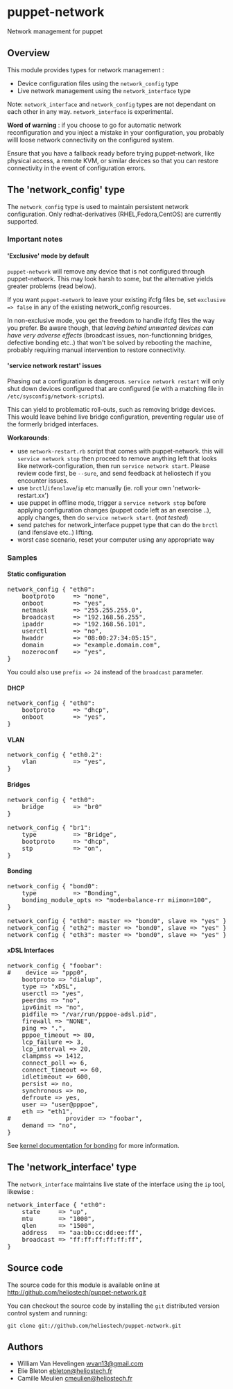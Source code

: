 # puppet-network

Network management for puppet

## Overview

This module provides types for network management :

 *   Device configuration files using the `network_config` type
 *   Live network management using the `network_interface` type

Note: `network_interface` and `network_config` types are not dependant on each other in any way. `network_interface` is experimental.

**Word of warning** : if you choose to go for automatic network reconfiguration and you inject a mistake in your configuration, you probably willl loose network connectivity on the configured system.

Ensure that you have a fallback ready before trying puppet-network, like physical access, a remote KVM, or similar devices so that you can restore connectivity in the event of configuration errors.

## The 'network_config' type

The `network_config` type is used to maintain persistent network configuration.
Only redhat-derivatives (RHEL,Fedora,CentOS) are currently supported.

### Important notes

#### 'Exclusive' mode by default

`puppet-network` will remove any device that is not configured through puppet-network.
This may look harsh to some, but the alternative yields greater problems (read below).

If you want `puppet-network` to leave your existing ifcfg files be, set `exclusive => false` in any of the existing network_config resources.

In non-exclusive mode, you get the freedom to handle ifcfg files the way you prefer. Be aware though, that *leaving behind unwanted devices can have very adverse effects* (broadcast issues, non-functionning bridges, defective bonding etc..) that won't be solved by rebooting the machine, probably requiring manual intervention to restore connectivity.

#### 'service network restart' issues

Phasing out a configuration is dangerous. `service network restart` will only shut down devices configured that are configured (ie with a matching file in `/etc/sysconfig/network-scripts`).

This can yield to problematic roll-outs, such as removing bridge devices. This would leave behind live bridge configuration, preventing regular use of the formerly bridged interfaces.

**Workarounds**:

 *   use `network-restart.rb` script that comes with puppet-network. this will `service network stop` then proceed to remove anything left that looks like network-configuration, then run `service network start`. Please review code first, be `--sure`, and send feedback at heliostech if you encounter issues.
 *   use `brctl`/`ifenslave`/`ip` etc manually (ie. roll your own 'network-restart.xx')
 *   use puppet in offline mode, trigger a `service network stop` before applying configuration changes (puppet code left as an exercise ..), apply changes, then do `service network start`. (*not tested*)
 *   send patches for network_interface puppet type that can do the `brctl` (and ifenslave etc..) lifting.
 *   worst case scenario, reset your computer using any appropriate way

### Samples

#### Static configuration
<pre>
network_config { "eth0":
    bootproto     => "none",
    onboot        => "yes",
    netmask       => "255.255.255.0",
    broadcast     => "192.168.56.255",
    ipaddr        => "192.168.56.101",
    userctl       => "no",
    hwaddr        => "08:00:27:34:05:15",
    domain        => "example.domain.com",
    nozeroconf    => "yes",
}
</pre>

You could also use `prefix => 24` instead of the `broadcast` parameter.

#### DHCP
<pre>
network_config { "eth0":
    bootproto     => "dhcp",
    onboot        => "yes",
}
</pre>

#### VLAN
<pre>
network_config { "eth0.2":
    vlan          => "yes",
}
</pre>

#### Bridges
<pre>
network_config { "eth0":
    bridge        => "br0"
}

network_config { "br1":
    type          => "Bridge",
    bootproto     => "dhcp",
    stp           => "on",
}
</pre>

#### Bonding
<pre>
network_config { "bond0":
    type          => "Bonding",
    bonding_module_opts => "mode=balance-rr miimon=100",
}

network_config { "eth0": master => "bond0", slave => "yes" }
network_config { "eth2": master => "bond0", slave => "yes" }
network_config { "eth3": master => "bond0", slave => "yes" }
</pre>

#### xDSL Interfaces
<pre>
network_config { "foobar":
#    device => "ppp0",
    bootproto => "dialup",
    type => "xDSL",
    userctl => "yes",
    peerdns => "no",
    ipv6init => "no",
    pidfile => "/var/run/pppoe-adsl.pid",
    firewall => "NONE",
    ping => ".",
    pppoe_timeout => 80,
    lcp_failure => 3,
    lcp_interval => 20,
    clampmss => 1412,
    connect_poll => 6,
    connect_timeout => 60,
    idletimeout => 600,
    persist => no,
    synchronous => no,
    defroute => yes,
    user => "user@pppoe",
    eth => "eth1",
#               provider => "foobar",
    demand => "no",
}
</pre>

See [kernel documentation for bonding](http://www.kernel.org/doc/Documentation/networking/bonding.txt) for more information.

## The 'network_interface' type

The `network_interface` maintains live state of the interface using the `ip` tool, likewise :

<pre>
network_interface { "eth0":
    state     => "up",
    mtu       => "1000",
    qlen      => "1500",
    address   => "aa:bb:cc:dd:ee:ff",
    broadcast => "ff:ff:ff:ff:ff:ff",
}
</pre>

Source code
-----------

The source code for this module is available online at
    http://github.com/heliostech/puppet-network.git

You can checkout the source code by installing the `git` distributed version
control system and running:

    git clone git://github.com/heliostech/puppet-network.git

Authors
-------

 *   William Van Hevelingen <wvan13@gmail.com>
 *   Elie Bleton <ebleton@heliostech.fr>
 *   Camille Meulien <cmeulien@heliostech.fr>
